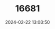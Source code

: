 ---
title: "16681"
category: "Peromyscus mexicanus"
draft: false
date: 2024-02-22 13:03:50
languages:
  English: ["Mexican Deer Mouse"]
---
